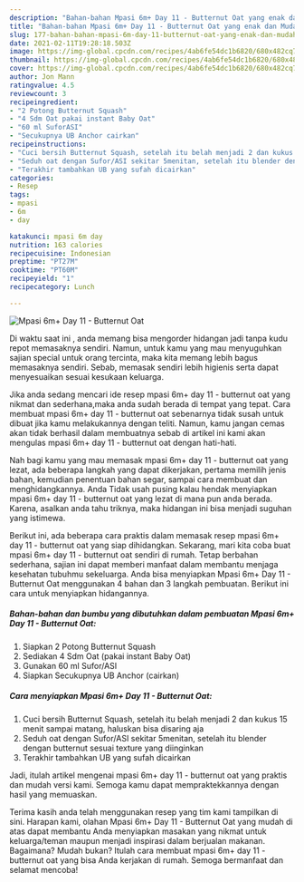 ```yaml
---
description: "Bahan-bahan Mpasi 6m+ Day 11 - Butternut Oat yang enak dan Mudah Dibuat"
title: "Bahan-bahan Mpasi 6m+ Day 11 - Butternut Oat yang enak dan Mudah Dibuat"
slug: 177-bahan-bahan-mpasi-6m-day-11-butternut-oat-yang-enak-dan-mudah-dibuat
date: 2021-02-11T19:28:18.503Z
image: https://img-global.cpcdn.com/recipes/4ab6fe54dc1b6820/680x482cq70/mpasi-6m-day-11-butternut-oat-foto-resep-utama.jpg
thumbnail: https://img-global.cpcdn.com/recipes/4ab6fe54dc1b6820/680x482cq70/mpasi-6m-day-11-butternut-oat-foto-resep-utama.jpg
cover: https://img-global.cpcdn.com/recipes/4ab6fe54dc1b6820/680x482cq70/mpasi-6m-day-11-butternut-oat-foto-resep-utama.jpg
author: Jon Mann
ratingvalue: 4.5
reviewcount: 3
recipeingredient:
- "2 Potong Butternut Squash"
- "4 Sdm Oat pakai instant Baby Oat"
- "60 ml SuforASI"
- "Secukupnya UB Anchor cairkan"
recipeinstructions:
- "Cuci bersih Butternut Squash, setelah itu belah menjadi 2 dan kukus 15 menit sampai matang, haluskan bisa disaring aja"
- "Seduh oat dengan Sufor/ASI sekitar 5menitan, setelah itu blender dengan butternut sesuai texture yang diinginkan"
- "Terakhir tambahkan UB yang sufah dicairkan"
categories:
- Resep
tags:
- mpasi
- 6m
- day

katakunci: mpasi 6m day 
nutrition: 163 calories
recipecuisine: Indonesian
preptime: "PT27M"
cooktime: "PT60M"
recipeyield: "1"
recipecategory: Lunch

---
```



![Mpasi 6m+ Day 11 - Butternut Oat](https://img-global.cpcdn.com/recipes/4ab6fe54dc1b6820/680x482cq70/mpasi-6m-day-11-butternut-oat-foto-resep-utama.jpg)

Di waktu  saat ini , anda memang bisa mengorder hidangan jadi tanpa kudu repot memasaknya sendiri. Namun, untuk kamu yang mau menyuguhkan sajian special untuk orang tercinta, maka kita memang lebih bagus memasaknya sendiri. Sebab, memasak sendiri lebih higienis serta dapat menyesuaikan sesuai kesukaan keluarga.

Jika anda sedang mencari ide resep mpasi 6m+ day 11 - butternut oat yang nikmat dan sederhana,maka anda sudah berada di tempat yang tepat. Cara membuat mpasi 6m+ day 11 - butternut oat  sebenarnya tidak susah untuk dibuat jika kamu melakukannya dengan teliti. Namun, kamu jangan cemas akan tidak berhasil dalam membuatnya 
sebab di artikel ini kami akan mengulas mpasi 6m+ day 11 - butternut oat dengan hati-hati.  



Nah bagi kamu yang mau memasak mpasi 6m+ day 11 - butternut oat yang lezat, ada beberapa langkah yang dapat dikerjakan, pertama memilih jenis bahan, kemudian penentuan bahan segar, sampai cara membuat dan menghidangkannya. Anda Tidak usah pusing kalau hendak menyiapkan mpasi 6m+ day 11 - butternut oat yang lezat di mana pun anda berada. Karena, asalkan anda  tahu triknya, maka hidangan ini bisa menjadi suguhan yang istimewa.

Berikut ini, ada beberapa cara praktis  dalam memasak resep mpasi 6m+ day 11 - butternut oat yang siap dihidangkan. Sekarang, mari kita coba buat mpasi 6m+ day 11 - butternut oat sendiri di rumah. Tetap berbahan sederhana, sajian ini dapat memberi manfaat dalam membantu menjaga kesehatan tubuhmu sekeluarga. Anda bisa menyiapkan Mpasi 6m+ Day 11 - Butternut Oat menggunakan 4 bahan dan 3 langkah pembuatan. Berikut ini cara untuk menyiapkan hidangannya.

<!--inarticleads1-->

##### Bahan-bahan dan bumbu yang dibutuhkan dalam pembuatan Mpasi 6m+ Day 11 - Butternut Oat:

1. Siapkan 2 Potong Butternut Squash
1. Sediakan 4 Sdm Oat (pakai instant Baby Oat)
1. Gunakan 60 ml Sufor/ASI
1. Siapkan Secukupnya UB Anchor (cairkan)




<!--inarticleads2-->

##### Cara menyiapkan Mpasi 6m+ Day 11 - Butternut Oat:

1. Cuci bersih Butternut Squash, setelah itu belah menjadi 2 dan kukus 15 menit sampai matang, haluskan bisa disaring aja
1. Seduh oat dengan Sufor/ASI sekitar 5menitan, setelah itu blender dengan butternut sesuai texture yang diinginkan
1. Terakhir tambahkan UB yang sufah dicairkan




Jadi, itulah artikel mengenai  mpasi 6m+ day 11 - butternut oat  yang praktis dan mudah versi kami. Semoga kamu dapat mempraktekkannya dengan hasil yang memuaskan. 

Terima kasih anda telah menggunakan resep yang tim kami tampilkan di sini. Harapan kami, olahan  Mpasi 6m+ Day 11 - Butternut Oat yang mudah di atas dapat membantu Anda menyiapkan masakan yang nikmat untuk keluarga/teman maupun menjadi inspirasi dalam berjualan makanan. Bagaimana? Mudah bukan? Itulah cara membuat mpasi 6m+ day 11 - butternut oat yang bisa Anda kerjakan di rumah. Semoga bermanfaat dan selamat mencoba!

